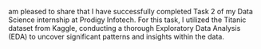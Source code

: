  am pleased to share that I have successfully completed Task 2 of my Data Science internship at Prodigy Infotech. 
 For this task, I utilized the Titanic dataset from Kaggle, conducting a thorough Exploratory Data Analysis (EDA) to uncover significant patterns and insights within the data.
